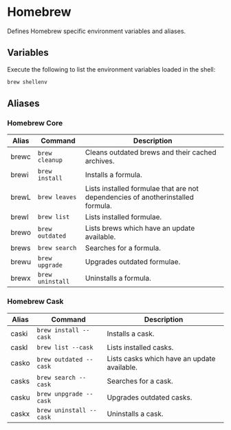 # Homebrew

Defines Homebrew specific environment variables and aliases.

## Variables

Execute the following to list the environment variables loaded in the shell:

```sh
brew shellenv
```

## Aliases

### Homebrew Core

| Alias | Command          | Description                                                                     |
| ----- | ---------------- | ------------------------------------------------------------------------------- |
| brewc | `brew cleanup`   | Cleans outdated brews and their cached archives.                                |
| brewi | `brew install`   | Installs a formula.                                                             |
| brewL | `brew leaves`    | Lists installed formulae that are not dependencies of anotherinstalled formula. |
| brewl | `brew list`      | Lists installed formulae.                                                       |
| brewo | `brew outdated`  | Lists brews which have an update available.                                     |
| brews | `brew search`    | Searches for a formula.                                                         |
| brewu | `brew upgrade`   | Upgrades outdated formulae.                                                     |
| brewx | `brew uninstall` | Uninstalls a formula.                                                           |

### Homebrew Cask

| Alias | Command                 | Description                                 |
| ----- | ----------------------- | ------------------------------------------- |
| caski | `brew install --cask`   | Installs a cask.                            |
| caskl | `brew list --cask`      | Lists installed casks.                      |
| casko | `brew outdated --cask`  | Lists casks which have an update available. |
| casks | `brew search --cask`    | Searches for a cask.                        |
| casku | `brew unpgrade --cask`  | Upgrades outdated casks.                    |
| caskx | `brew uninstall --cask` | Uninstalls a cask.                          |
